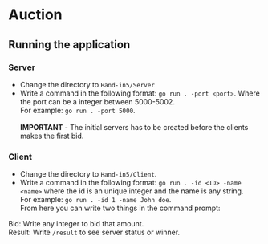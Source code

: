 # Auction
## Running the application
### Server
- Change the directory to `Hand-in5/Server`
- Write a command in the following format: `go run . -port <port>`. Where the port can be a integer between 5000-5002. <br>
For example: `go run . -port 5000`. <br> <br>
**IMPORTANT** - The initial servers has to be created before the clients makes the first bid.

### Client
- Change the directory to `Hand-in5/Client`.
- Write a command in the following format: `go run . -id <ID> -name <name>` where the id is an unique integer and the name is any string. <br>
For example: `go run . -id 1 -name John doe`. <br>
From here you can write two things in the command prompt:

Bid:      Write any integer to bid that amount. <br>
Result:   Write `/result` to see server status or winner.